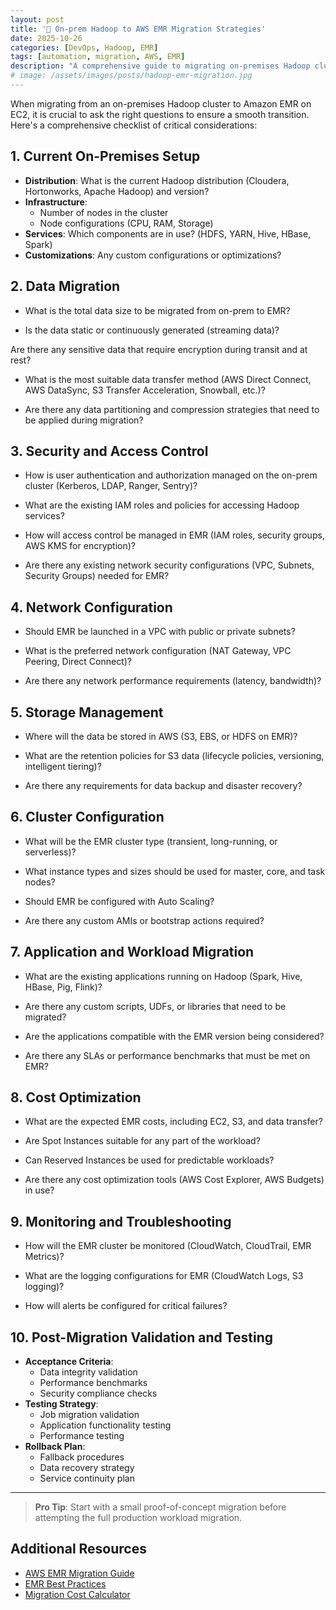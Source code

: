 ```yaml
---
layout: post
title: '🚀 On-prem Hadoop to AWS EMR Migration Strategies'
date: 2025-10-26
categories: [DevOps, Hadoop, EMR]
tags: [automation, migration, AWS, EMR]
description: "A comprehensive guide to migrating on-premises Hadoop clusters to Amazon EMR - covering planning, execution, and validation phases."
# image: /assets/images/posts/hadoop-emr-migration.jpg
---
```


When migrating from an on-premises Hadoop cluster to Amazon EMR on EC2, it is crucial to ask the right questions to ensure a smooth transition. Here's a comprehensive checklist of critical considerations:

## 1. Current On-Premises Setup

* **Distribution**: What is the current Hadoop distribution (Cloudera, Hortonworks, Apache Hadoop) and version?
* **Infrastructure**: 
  - Number of nodes in the cluster
  - Node configurations (CPU, RAM, Storage)
* **Services**: Which components are in use? (HDFS, YARN, Hive, HBase, Spark)
* **Customizations**: Any custom configurations or optimizations?

## 2. Data Migration

- What is the total data size to be migrated from on-prem to EMR?

- Is the data static or continuously generated (streaming data)?

Are there any sensitive data that require encryption during transit and at rest?

- What is the most suitable data transfer method (AWS Direct Connect, AWS DataSync, S3 Transfer Acceleration, Snowball, etc.)?

- Are there any data partitioning and compression strategies that need to be applied during migration?

## 3. Security and Access Control

- How is user authentication and authorization managed on the on-prem cluster (Kerberos, LDAP, Ranger, Sentry)?

- What are the existing IAM roles and policies for accessing Hadoop services?

- How will access control be managed in EMR (IAM roles, security groups, AWS KMS for encryption)?

- Are there any existing network security configurations (VPC, Subnets, Security Groups) needed for EMR?

## 4. Network Configuration

- Should EMR be launched in a VPC with public or private subnets?

- What is the preferred network configuration (NAT Gateway, VPC Peering, Direct Connect)?

- Are there any network performance requirements (latency, bandwidth)?

## 5. Storage Management

- Where will the data be stored in AWS (S3, EBS, or HDFS on EMR)?

- What are the retention policies for S3 data (lifecycle policies, versioning, intelligent tiering)?

- Are there any requirements for data backup and disaster recovery?

## 6. Cluster Configuration

- What will be the EMR cluster type (transient, long-running, or serverless)?

- What instance types and sizes should be used for master, core, and task nodes?

- Should EMR be configured with Auto Scaling?

- Are there any custom AMIs or bootstrap actions required?

## 7. Application and Workload Migration

- What are the existing applications running on Hadoop (Spark, Hive, HBase, Pig, Flink)?

- Are there any custom scripts, UDFs, or libraries that need to be migrated?

- Are the applications compatible with the EMR version being considered?

- Are there any SLAs or performance benchmarks that must be met on EMR?

## 8. Cost Optimization

- What are the expected EMR costs, including EC2, S3, and data transfer?

- Are Spot Instances suitable for any part of the workload?

- Can Reserved Instances be used for predictable workloads?

- Are there any cost optimization tools (AWS Cost Explorer, AWS Budgets) in use?

## 9. Monitoring and Troubleshooting

- How will the EMR cluster be monitored (CloudWatch, CloudTrail, EMR Metrics)?

- What are the logging configurations for EMR (CloudWatch Logs, S3 logging)?

- How will alerts be configured for critical failures?

## 10. Post-Migration Validation and Testing

* **Acceptance Criteria**:
  - Data integrity validation
  - Performance benchmarks
  - Security compliance checks
* **Testing Strategy**:
  - Job migration validation
  - Application functionality testing
  - Performance testing
* **Rollback Plan**: 
  - Fallback procedures
  - Data recovery strategy
  - Service continuity plan

---

> **Pro Tip**: Start with a small proof-of-concept migration before attempting the full production workload migration.

## Additional Resources

* [AWS EMR Migration Guide](https://aws.amazon.com/emr/resources/)
* [EMR Best Practices](https://docs.aws.amazon.com/emr/latest/ManagementGuide/emr-plan.html)
* [Migration Cost Calculator](https://calculator.aws/#/createCalculator/EMR)